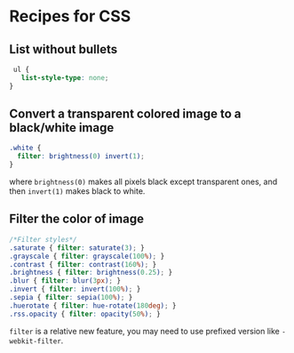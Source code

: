 
# Recipes for CSS

## List without bullets

```CSS
 ul {
   list-style-type: none;
}
```

## Convert a transparent colored image to a black/white image
```CSS
.white {
  filter: brightness(0) invert(1);
}
```

where `brightness(0)` makes all pixels black except transparent ones, and then `invert(1)` makes black to white.


## Filter the color of image

```CSS
/*Filter styles*/
.saturate { filter: saturate(3); }
.grayscale { filter: grayscale(100%); }
.contrast { filter: contrast(160%); }
.brightness { filter: brightness(0.25); }
.blur { filter: blur(3px); }
.invert { filter: invert(100%); }
.sepia { filter: sepia(100%); }
.huerotate { filter: hue-rotate(180deg); }
.rss.opacity { filter: opacity(50%); }
```
`filter` is a relative new feature, you may need to use prefixed version like `-webkit-filter`.
